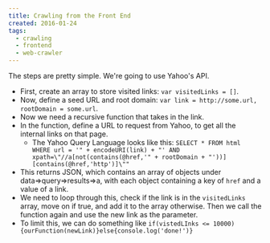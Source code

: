 ```yaml
---
title: Crawling from the Front End
created: 2016-01-24
tags:
  - crawling
  - frontend
  - web-crawler
---
```


The steps are pretty simple. We're going to use Yahoo's API.

* First, create an array to store visited links: `var visitedLinks = []`.
* Now, define a seed URL and root domain: `var link = http://some.url, rootDomain = some.url`.
* Now we need a recursive function that takes in the link.
* In the function, define a URL to request from Yahoo, to get all the internal links on that page.
    * The Yahoo Query Language looks like this: `SELECT * FROM html WHERE url = '" + encodeURI(link) + "' AND xpath=\"//a[not(contains(@href,'" + rootDomain + "'))][contains(@href,'http')]\""`
* This returns JSON, which contains an array of objects under data=>query=>results=>a, with each object containing a key of `href` and a value of a link.
* We need to loop through this, check if the link is in the `visitedLinks` array, move on if true, and add it to the array otherwise. Then we call the function again and use the new link as the parameter.
* To limit this, we can do something like `if(vistedLInks <= 10000){ourFunction(newLink)}else{console.log('done!')}`

